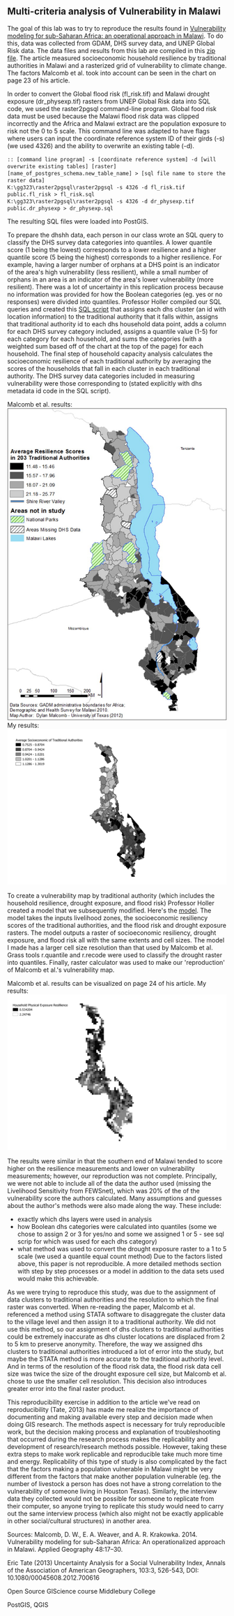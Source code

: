 ## Multi-criteria analysis of Vulnerability in Malawi

The goal of this lab was to try to reproduce the results found in [Vulnerability modeling for sub-Saharan Africa: an operational approach in Malawi](https://www.sciencedirect.com/science/article/pii/S0143622814000058).
To do this, data was collected from GDAM, DHS survey data, and UNEP Global Risk data. The data files and results from this lab are compiled in this [zip file](L78_data.zip). The article measured socioeconomic household resilience by traditional authorities in Malawi and a rasterized grid of vulnerability to climate change. The factors Malcomb et al. took into account can be seen in the chart on page 23 of his article.

In order to convert the Global flood risk (fl_risk.tif) and Malawi drought exposure (dr_physexp.tif) rasters from UNEP Global Risk data into SQL code, we used the raster2pgsql command-line program. Global food risk data must be used because the Malawi flood risk data was clipped incorrectly and the Africa and Malawi extract are the population exposure to risk not the 0 to 5 scale. This command line was adapted to have flags where users can input the coordinate reference system ID of their girds (-s) (we used 4326) and the ability to overwrite an existing table (-d).
```
:: [command line program] -s [coordinate reference system] -d [will overwrite existing tables] [raster] [name_of_postgres_schema.new_table_name] > [sql file name to store the raster data]
K:\gg323\raster2pgsql\raster2pgsql -s 4326 -d fl_risk.tif public.fl_risk > fl_risk.sql
K:\gg323\raster2pgsql\raster2pgsql -s 4326 -d dr_physexp.tif public.dr_physexp > dr_physexp.sql
```
The resulting SQL files were loaded into PostGIS.

To prepare the dhshh data, each person in our class wrote an SQL query to classify the DHS survey data categories into quantiles. A lower quantile score (1 being the lowest) corresponds to a lower resilience and a higher quantile score (5 being the highest) corresponds to a higher resilience. For example, having a larger number of orphans at a DHS point is an indicator of the area's high vulnerability (less resilient), while a small number of orphans in an area is an indicator of the area's lower vulnerability (more resilient). There was a lot of uncertainty in this replication process because no information was provided for how the Boolean categories (eg. yes or no responses) were divided into quantiles. Professor Holler compiled our SQL queries and created this [SQL script](vulnerabilitySQL.sql) that assigns each dhs cluster (an id with location information) to the traditional authority that it falls within, assigns that traditional authority id to each dhs household data point, adds a column for each DHS survey category included, assigns a quantile value (1-5) for each category for each household, and sums the categories (with a weighted sum based off of the chart at the top of the page) for each household. The final step of household capacity analysis calculates the socioeconomic resilience of each traditional authority by averaging the scores of the households that fall in each cluster in each traditional authority. The DHS survey data categories included in measuring vulnerability were those corresponding to (stated explicitly with dhs metadata id code in the SQL script). 

Malcomb et al. results:
![malcomb_TA](malcomb_TA.jpg)
My results:
![TAs](TAcapacities.png)

To create a vulnerability map by traditional authority (which includes the household resilience, drought exposure, and flood risk) Professor Holler created a model that we subsequently modified. Here's the [model](malawi_lab.model3). The model takes the inputs livelihood zones, the socioeconomic resiliency scores of the traditional authorities, and the flood risk and drought exposure rasters. The model outputs a raster of socioeconomic resiliency, drought exposure, and flood risk all with the same extents and cell sizes. The model I made has a larger cell size resolution than that used by Malcomb et al. Grass tools r.quantile and r.recode were used to classify the drought raster into quantiles. Finally, raster calculator was used to make our 'reproduction' of Malcomb et al.'s vulnerability map.

Malcomb et al. results can be visualized on page 24 of his article.
My results:
![grid](hhresilliencegrid.png)

The results were similar in that the southern end of Malawi tended to score higher on the resilience measurements and lower on vulnerability measurements; however, our reproduction was not complete. Principally, we were not able to include all of the data the author used (missing the Livelihood Sensitivity from FEWSnet), which was 20% of the of the vulnerability score the authors calculated. Many assumptions and guesses about the author's methods were also made along the way. These include:
- exactly which dhs layers were used in analysis
- how Boolean dhs categories were calculated into quantiles (some we chose to assign 2 or 3 for yes/no and some we assigned 1 or 5 - see sql scrip for which was used for each dhs category)
- what method was used to convert the drought exposure raster to a 1 to 5 scale (we used a quantile equal count method)
Due to the factors listed above, this paper is not reproducible. A more detailed methods section with step by step processes or a model in addition to the data sets used would make this achievable. 

As we were trying to reproduce this study, was due to the assignment of data clusters to traditional authorities and the resolution to which the final raster was converted. When re-reading the paper, Malcomb et al. referenced a method using STATA software to disaggregate the cluster data to the village level and then assign it to a traditional authority. We did not use this method, so our assignment of dhs clusters to traditional authorities could be extremely inaccurate as dhs cluster locations are displaced from 2 to 5 km to preserve anonymity. Therefore, the way we assigned dhs clusters to traditional authorities introduced a lot of error into the study, but maybe the STATA method is more accurate to the traditional authority level. And in terms of the resolution of the flood risk data, the flood risk data cell size was twice the size of the drought exposure cell size, but Malcomb et al. chose to use the smaller cell resolution. This decision also introduces greater error into the final raster product.

This reproducibility exercise in addition to the article we've read on reproducibility (Tate, 2013) has made me realize the importance of documenting and making available every step and decision made when doing GIS research. The methods aspect is necessary for truly reproducible work, but the decision making process and explanation of troubleshooting that occurred during the research process makes the replicability and development of research/research methods possible. However, taking these extra steps to make work replicable and reproducible take much more time and energy. Replicability of this type of study is also complicated by the fact that the factors making a population vulnerable in Malawi might be very different from the factors that make another population vulnerable (eg. the number of livestock a person has does not have a strong correlation to the vulnerability of someone living in Houston Texas). Similarly, the interview data they collected would not be possible for someone to replicate from their computer, so anyone trying to replicate this study would need to carry out the same interview process (which also might not be exactly applicable in other social/cultural structures) in another area.

Sources:
Malcomb, D. W., E. A. Weaver, and A. R. Krakowka. 2014. Vulnerability modeling for sub-Saharan Africa: An
operationalized approach in Malawi. Applied Geography 48:17–30.

Eric Tate (2013) Uncertainty Analysis for a Social Vulnerability Index, Annals of
the Association of American Geographers, 103:3, 526-543, DOI: 10.1080/00045608.2012.700616

Open Source GIScience course Middlebury College

PostGIS, QGIS
